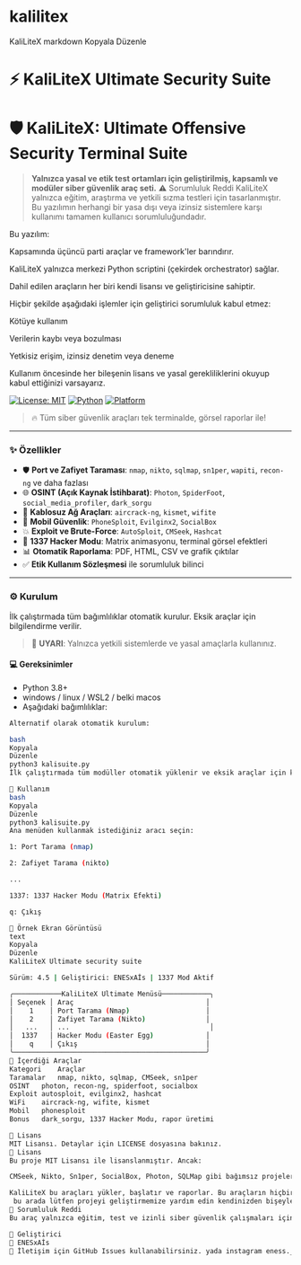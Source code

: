# kalilitex
KaliLiteX
markdown
Kopyala
Düzenle
# ⚡ KaliLiteX Ultimate Security Suite
# 🛡️ KaliLiteX: Ultimate Offensive Security Terminal Suite

> **Yalnızca yasal ve etik test ortamları için geliştirilmiş, kapsamlı ve modüler siber güvenlik araç seti.**
>⚠️ Sorumluluk Reddi
KaliLiteX yalnızca eğitim, araştırma ve yetkili sızma testleri için tasarlanmıştır. Bu yazılımın herhangi bir yasa dışı veya izinsiz sistemlere karşı kullanımı tamamen kullanıcı sorumluluğundadır.

Bu yazılım:

Kapsamında üçüncü parti araçlar ve framework'ler barındırır.

KaliLiteX yalnızca merkezi Python scriptini (çekirdek orchestrator) sağlar.

Dahil edilen araçların her biri kendi lisansı ve geliştiricisine sahiptir.

Hiçbir şekilde aşağıdaki işlemler için geliştirici sorumluluk kabul etmez:

Kötüye kullanım

Verilerin kaybı veya bozulması

Yetkisiz erişim, izinsiz denetim veya deneme

Kullanım öncesinde her bileşenin lisans ve yasal gerekliliklerini okuyup kabul ettiğinizi varsayarız.


> 

[![License: MIT](https://img.shields.io/badge/License-MIT-green.svg)](LICENSE)
[![Python](https://img.shields.io/badge/python-3.8+-blue.svg)](https://www.python.org/)
[![Platform](https://img.shields.io/badge/platform-Kali%20Linux%20%7C%20WSL2%20%7C%20Ubuntu-red)](https://www.kali.org/)

> 🔥 Tüm siber güvenlik araçları tek terminalde,  görsel raporlar ile!

---

### ✨ Özellikler

- 🛡️ **Port ve Zafiyet Taraması**: `nmap`, `nikto`, `sqlmap`, `sn1per`, `wapiti`, `recon-ng` ve daha fazlası
- 🌐 **OSINT (Açık Kaynak İstihbarat)**: `Photon`, `SpiderFoot`, `social_media_profiler`, `dark_sorgu`
- 📡 **Kablosuz Ağ Araçları**: `aircrack-ng`, `kismet`, `wifite`
- 📱 **Mobil Güvenlik**: `PhoneSploit`, `Evilginx2`, `SocialBox`
- 💥 **Exploit ve Brute-Force**: `AutoSploit`, `CMSeek`, `Hashcat`
- 🧠 **1337 Hacker Modu**: Matrix animasyonu, terminal görsel efektleri
- 📊 **Otomatik Raporlama**: PDF, HTML, CSV ve grafik çıktılar
- ✅ **Etik Kullanım Sözleşmesi** ile sorumluluk bilinci

---

### ⚙️ Kurulum
İlk çalıştırmada tüm bağımlılıklar otomatik kurulur. Eksik araçlar için bilgilendirme verilir.


> 🔴 **UYARI**: Yalnızca yetkili sistemlerde ve yasal amaçlarla kullanınız.

#### 💻 Gereksinimler

- Python 3.8+
- windows / linux / WSL2 / belki macos 
- Aşağıdaki bağımlılıklar:

```bash
Alternatif olarak otomatik kurulum:

bash
Kopyala
Düzenle
python3 kalisuite.py
İlk çalıştırmada tüm modüller otomatik yüklenir ve eksik araçlar için kurulum komutları verilir.

🚀 Kullanım
bash
Kopyala
Düzenle
python3 kalisuite.py
Ana menüden kullanmak istediğiniz aracı seçin:

1: Port Tarama (nmap)

2: Zafiyet Tarama (nikto)

...

1337: 1337 Hacker Modu (Matrix Efekti)

q: Çıkış

📑 Örnek Ekran Görüntüsü
text
Kopyala
Düzenle
KaliLiteX Ultimate security suite

Sürüm: 4.5 | Geliştirici: ENESxAİs | 1337 Mod Aktif

╭────────────KaliLiteX Ultimate Menüsü────────────╮
│ Seçenek │ Araç                                 │
│    1    │ Port Tarama (Nmap)                   │
│    2    │ Zafiyet Tarama (Nikto)               │
│   ...   │ ...                                   │
│  1337   │ Hacker Modu (Easter Egg)             │
│    q    │ Çıkış                                │
╰────────────────────────────────────────────────╯
🧩 İçerdiği Araçlar
Kategori	Araçlar
Taramalar	nmap, nikto, sqlmap, CMSeek, sn1per
OSINT	photon, recon-ng, spiderfoot, socialbox
Exploit	autosploit, evilginx2, hashcat
WiFi	aircrack-ng, wifite, kismet
Mobil	phonesploit
Bonus	dark_sorgu, 1337 Hacker Modu, rapor üretimi

📄 Lisans
MIT Lisansı. Detaylar için LICENSE dosyasına bakınız.
📝 Lisans
Bu proje MIT Lisansı ile lisanslanmıştır. Ancak:

CMSeek, Nikto, Sn1per, SocialBox, Photon, SQLMap gibi bağımsız projeler kendi geliştiricilerine aittir.

KaliLiteX bu araçları yükler, başlatır ve raporlar. Bu araçların hiçbirini içeriğinde barındırmaz, sadece erişim sağlar.
 bu arada lütfen projeyi geliştirmemize yardım edin kendinizden bişeyler ekleyin ve mükemmelleştirin
🙋 Sorumluluk Reddi
Bu araç yalnızca eğitim, test ve izinli siber güvenlik çalışmaları için tasarlanmıştır. Geliştirici, yasa dışı kullanımlardan sorumlu değildir.

🧠 Geliştirici
👤 ENESxAİs
📧 İletişim için GitHub Issues kullanabilirsiniz. yada instagram eness._200w
